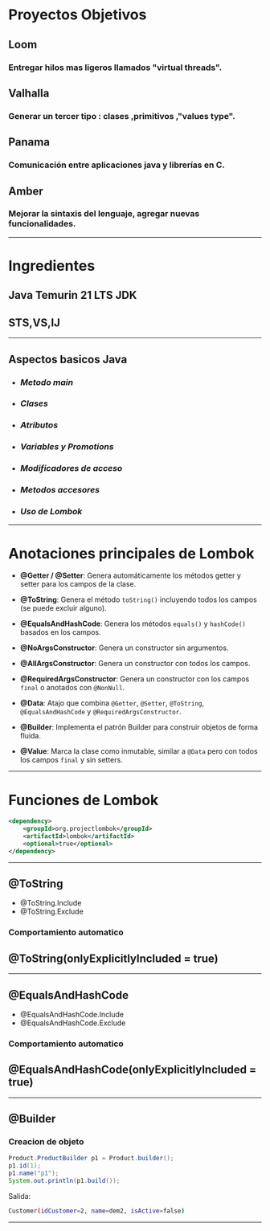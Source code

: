 # Proyectos Objetivos
## **Loom**
### Entregar hilos mas ligeros llamados "virtual threads".
## **Valhalla**
### Generar un tercer tipo : clases ,primitivos ,"values type".
## **Panama**
### Comunicación entre aplicaciones java y librerías en C.
## **Amber**
### Mejorar la sintaxis del lenguaje, agregar nuevas funcionalidades.

---
# Ingredientes
## Java Temurin 21 LTS JDK
## STS,VS,IJ

---
## **Aspectos basicos Java**

- ### *Metodo main*
- ### *Clases*
- ### *Atributos*
- ### *Variables y Promotions*
- ### *Modificadores de acceso*
- ### *Metodos accesores*
- ### *Uso de Lombok*
---
# Anotaciones principales de Lombok

- **@Getter / @Setter**: Genera automáticamente los métodos getter y setter para los campos de la clase.

- **@ToString**: Genera el método `toString()` incluyendo todos los campos (se puede excluir alguno).

- **@EqualsAndHashCode**: Genera los métodos `equals()` y `hashCode()` basados en los campos.

- **@NoArgsConstructor**: Genera un constructor sin argumentos.

- **@AllArgsConstructor**: Genera un constructor con todos los campos.

- **@RequiredArgsConstructor**: Genera un constructor con los campos `final` o anotados con `@NonNull`.

- **@Data**: Atajo que combina `@Getter`, `@Setter`, `@ToString`, `@EqualsAndHashCode` y `@RequiredArgsConstructor`.

- **@Builder**: Implementa el patrón Builder para construir objetos de forma fluida.

- **@Value**: Marca la clase como inmutable, similar a `@Data` pero con todos los campos `final` y sin setters.
---
# Funciones de Lombok

```xml
<dependency>  
    <groupId>org.projectlombok</groupId>  
    <artifactId>lombok</artifactId>  
    <optional>true</optional>  
</dependency>
```
---
## @ToString

* @ToString.Include
* @ToString.Exclude
### Comportamiento automatico
## @ToString(onlyExplicitlyIncluded = true)
---
## @EqualsAndHashCode

* @EqualsAndHashCode.Include
* @EqualsAndHashCode.Exclude
### Comportamiento automatico
## @EqualsAndHashCode(onlyExplicitlyIncluded = true)

---
## @Builder

### Creacion de objeto
```java
Product.ProductBuilder p1 = Product.builder();  
p1.id(1);  
p1.name("p1");  
System.out.println(p1.build());
```
Salida:
``` bash
Customer(idCustomer=2, name=dem2, isActive=false)
```
---

